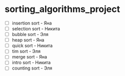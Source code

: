 # sorting_algorithms_project

- [ ] insertion sort - Яна
- [ ] selection sort - Никита
- [ ] bubble sort - Эля
- [ ] heap sort - Яна
- [ ] quick sort - Никита
- [ ] tim sort - Эля
- [ ] merge sort - Яна
- [ ] intro sort - Никита
- [ ] counting sort - Эля
